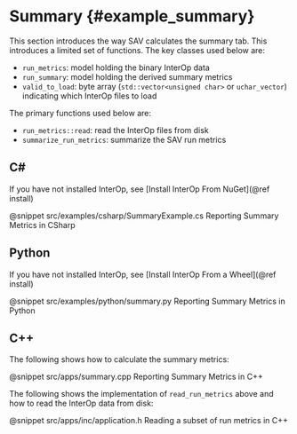 Summary {#example_summary}
==========================

This section introduces the way SAV calculates the summary tab. This introduces a limited set of functions. The key 
classes used below are:

 - `run_metrics`: model holding the binary InterOp data
 - `run_summary`: model holding the derived summary metrics
 - `valid_to_load`: byte array (`std::vector<unsigned char>` or `uchar_vector`) indicating which InterOp files to load
 
The primary functions used below are:

 - `run_metrics::read`: read the InterOp files from disk
 - `summarize_run_metrics`: summarize the SAV run metrics

C#
---

If you have not installed InterOp, see [Install InterOp From NuGet](@ref install)

@snippet src/examples/csharp/SummaryExample.cs Reporting Summary Metrics in CSharp


Python
------


If you have not installed InterOp, see [Install InterOp From a Wheel](@ref install)

@snippet src/examples/python/summary.py Reporting Summary Metrics in Python

C++
---

The following shows how to calculate the summary metrics:

@snippet src/apps/summary.cpp Reporting Summary Metrics in C++

The following shows the implementation of `read_run_metrics` above and how to read the InterOp data from disk:

@snippet src/apps/inc/application.h Reading a subset of run metrics in C++
